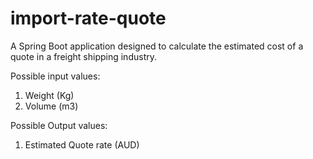 # import-rate-quote
A Spring Boot application designed to calculate the estimated cost of a quote in a freight shipping industry.

Possible input values:
  1. Weight (Kg)
  2. Volume (m3)
  
Possible Output values:
  1. Estimated Quote rate (AUD)
